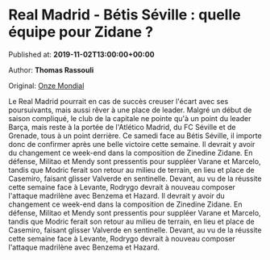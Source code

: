 
# Real Madrid - Bétis Séville : quelle équipe pour Zidane ?

Published at: **2019-11-02T13:00:00+00:00**

Author: **Thomas Rassouli**

Original: [Onze Mondial](http://www.onzemondial.com/liga/2019-2020/real-madrid-betis-seville-quelle-equipe-pour-zidane-201451)

Le Real Madrid pourrait en cas de succès creuser l'écart avec ses poursuivants, mais aussi rêver à une place de leader. Malgré un début de saison compliqué, le club de la capitale ne pointe qu'à un point du leader Barça, mais reste à la portée de l'Atlético Madrid, du FC Séville et de Grenade, tous à un point derrière. Ce samedi face au Bétis Séville, il importe donc de confirmer après une belle victoire cette semaine.
Il devrait y avoir du changement ce week-end dans la composition de Zinedine Zidane. En défense, Militao et Mendy sont pressentis pour suppléer Varane et Marcelo, tandis que Modric ferait son retour au milieu de terrain, en lieu et place de Casemiro, faisant glisser Valverde en sentinelle.
Devant, au vu de la réussite cette semaine face à Levante, Rodrygo devrait à nouveau composer l'attaque madrilène avec Benzema et Hazard.
Il devrait y avoir du changement ce week-end dans la composition de Zinedine Zidane. En défense, Militao et Mendy sont pressentis pour suppléer Varane et Marcelo, tandis que Modric ferait son retour au milieu de terrain, en lieu et place de Casemiro, faisant glisser Valverde en sentinelle.
Devant, au vu de la réussite cette semaine face à Levante, Rodrygo devrait à nouveau composer l'attaque madrilène avec Benzema et Hazard.
